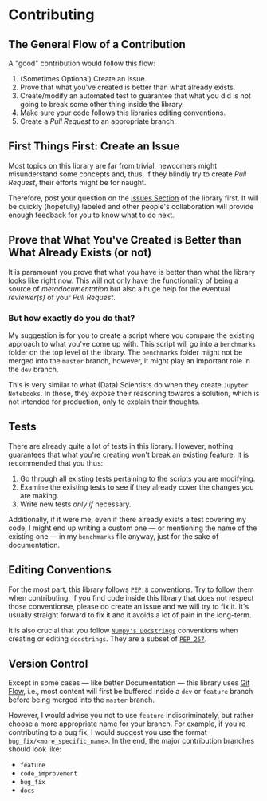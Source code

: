# Contributing

## The General Flow of a Contribution

A "good" contribution would follow this flow:

1. (Sometimes Optional) Create an Issue.
1. Prove that what you've created is better than what already exists.
1. Create/modify an automated test to guarantee that what you did is not going to break some other thing inside the library.
1. Make sure your code follows this libraries editing conventions.
1. Create a *Pull Request* to an appropriate branch.

## First Things First: Create an Issue

Most topics on this library are far from trivial, newcomers might misunderstand some concepts and, thus, if they blindly try to create *Pull Request*, their efforts might be for naught.

Therefore, post your question on the [Issues Section](https://github.com/ColtAllen/btyd/issues) of the library first. It will be quickly (hopefully) labeled and other people's collaboration will provide enough feedback for you to know what to do next.

## Prove that What You've Created is Better than What Already Exists (or not)

It is paramount you prove that what you have is better than what the library looks like right now. This will not only have the functionality of being a source of *metadocumentation* but also a huge help for the eventual *reviewer(s)* of your *Pull Request*.

### But how exactly do you do that?

My suggestion is for you to create a script where you compare the existing approach to what you've come up with. This script will go into a `benchmarks` folder on the top level of the library. The `benchmarks` folder might not be merged into the `master` branch, however, it might play an important role in the `dev` branch.

This is very similar to what (Data) Scientists do when they create `Jupyter Notebooks`. In those, they expose their reasoning towards a solution, which is not intended for production, only to explain their thoughts.

## Tests

There are already quite a lot of tests in this library. However, nothing guarantees that what you're creating won't break an existing feature. It is recommended that you thus:

1. Go through all existing tests pertaining to the scripts you are modifying.
1. Examine the existing tests to see if they already cover the changes you are making.
1. Write new tests *only if* necessary.

Additionally, if it were me, even if there already exists a test covering my code, I might end up writing a custom one &mdash; or mentioning the name of the existing one &mdash; in my `benchmarks` file anyway, just for the sake of documentation.

## Editing Conventions

For the most part, this library follows [`PEP 8`](https://www.python.org/dev/peps/pep-0008/#a-foolish-consistency-is-the-hobgoblin-of-little-minds) conventions. Try to follow them when contributing. If you find code inside this library that does not respect those conventionse, please do create an issue and we will try to fix it. It's usually straight forward to fix it and it avoids a lot of pain in the long-term.

It is also crucial that you follow [`Numpy's Docstrings`](https://docs.scipy.org/doc/numpy/docs/howto_document.html) conventions when creating or editing `docstrings`. They are a subset of [`PEP 257`](https://www.python.org/dev/peps/pep-0257/#multi-line-docstrings).

## Version Control

Except in some cases &mdash; like better Documentation &mdash; this library uses [Git Flow](https://www.atlassian.com/git/tutorials/comparing-workflows/gitflow-workflow), i.e., most content will first be buffered inside a `dev` or `feature` branch before being merged into the `master` branch.

However, I would advise you not to use `feature` indiscriminately, but rather choose a more appropriate name for your branch. For example, if you're contributing to a bug fix, I would suggest you use the format `bug_fix/<more_specific_name>`. In the end, the major contribution branches should look like:

- `feature`
- `code_improvement`
- `bug_fix`
- `docs`
